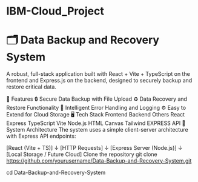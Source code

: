 # IBM-Cloud_Project

# 🗂️ Data Backup and Recovery System
A robust, full-stack application built with React + Vite + TypeScript on the frontend and Express.js on the backend, designed to securely backup and restore critical data.

🚀 Features
🔒 Secure Data Backup with File Upload
♻️ Data Recovery and Restore Functionality
🧠 Intelligent Error Handling and Logging
⚙️ Easy to Extend for Cloud Storage
🖥️ Tech Stack
Frontend	Backend	Others
React	Express	TypeScript
Vite	Node.js	HTML Canvas
Tailwind		EXPRESS API
🧠 System Architecture
The system uses a simple client-server architecture with Express API endpoints:

[React (Vite + TS)] 
      ↓
[HTTP Requests]
      ↓
[Express Server (Node.js)]
      ↓
[Local Storage / Future Cloud]
Clone the repository
git clone https://github.com/yourusername/Data-Backup-and-Recovery-System.git

cd Data-Backup-and-Recovery-System
